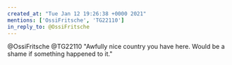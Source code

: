 ```yaml
---
created_at: "Tue Jan 12 19:26:38 +0000 2021"
mentions: ['OssiFritsche', 'TG22110']
in_reply_to: @OssiFritsche
---
```


@OssiFritsche @TG22110 "Awfully nice country you have here. Would be a shame if something happened to it."